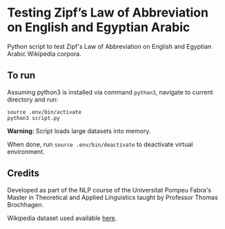 # Testing Zipf’s Law of Abbreviation on English and Egyptian Arabic

Python script to test Zipf's Law of Abbreviation on English and Egyptian Arabic Wikipedia corpora.

## To run
Assuming python3 is installed via command `python3`, navigate to current directory and run:

```
source .env/bin/activate
python3 script.py
```

**Warning:** Script loads large datasets into memory.

When done, run `source .env/bin/deactivate` to deactivate virtual environment.

## Credits
Developed as part of the NLP course of the Universitat Pompeu Fabra's Master in Theoretical and Applied Linguistics taught by Professor Thomas Brochhagen.

Wikipedia dataset used available [here](https://huggingface.co/datasets/wikimedia/wikipedia).
